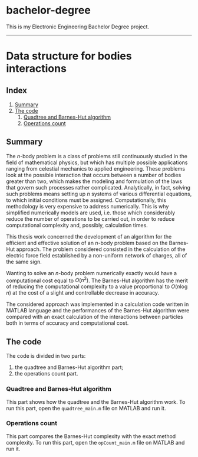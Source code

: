 # bachelor-degree
This is my Electronic Engineering Bachelor Degree project.

***

# Data structure for bodies interactions

## Index
1. [Summary](#summary)
2. [The code](#code)
	1. [Quadtree and Barnes-Hut algorithm](#quadtree_barnes-hut)
	2. [Operations count](#operations_count)

<a name = "summary"></a>
## Summary
The $n$-body problem is a class of problems still continuously studied in the field of mathematical physics, but which has multiple possible applications ranging from celestial mechanics to applied engineering. These problems
look at the possible interaction that occurs between a number of bodies greater than two, which makes the modeling and formulation of the laws that govern such processes rather complicated. Analytically, in fact, solving such
problems means setting up $n$ systems of various differential equations, to which initial conditions must be assigned. Computationally, this methodology is very expensive to address numerically. This is why simplified numerically
models are used, i.e. those which considerably reduce the number of operations to be carried out, in order to reduce computational complexity and, possibly, calculation times.

This thesis work concerned the development of an algorithm for the efficient and effective solution of an $n$-body problem based on the Barnes-Hut approach. The problem considered consisted in the calculation of the electric
force field established by a non-uniform network of charges, all of the same sign.

Wanting to solve an $n$-body problem numerically exactly would have a computational cost equal to $O(n^2)$. The Barnes-Hut algorithm has the merit of reducing the computational complexity to a value proportional to $O(n \log{n})$
at the cost of a slight and controllable decrease in accuracy.


The considered approach was implemented in a calculation code written in MATLAB language and the performances of the Barnes-Hut algorithm were compared with an exact calculation of the interactions between particles both in terms
of accuracy and computational cost.

<a name = "code"></a>
## The code
The code is divided in two parts:
1. the quadtree and Barnes-Hut algorithm part;
2. the operations count part.

<a name = "quadtree_barnes"></a>
### Quadtree and Barnes-Hut algorithm
This part shows how the quadtree and the Barnes-Hut algorithm work. To run this part, open the `quadtree_main.m` file on MATLAB and run it.

<a name = "operations_count"></a>
### Operations count
This part compares the Barnes-Hut complexity with the exact method complexity. To run this part, open the `opCount_main.m` file on MATLAB and run it.
